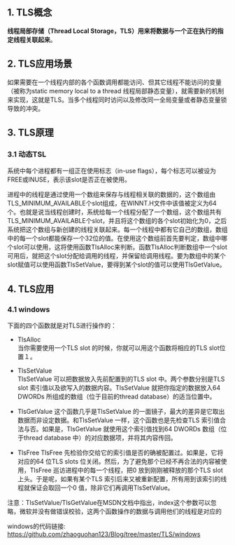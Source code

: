 ## 1. TLS概念
**线程局部存储（Thread Local Storage，TLS）用来将数据与一个正在执行的指定线程关联起来**。

## 2. TLS应用场景
如果需要在一个线程内部的各个函数调用都能访问、但其它线程不能访问的变量（被称为static memory local to a thread 线程局部静态变量），就需要新的机制来实现，这就是TLS。当多个线程同时访问以及修改同一全局变量或者静态变量锁导致的冲突。
## 3. TLS原理
### 3.1 动态TSL
系统中每个进程都有一组正在使用标志（in-use flags），每个标志可以被设为FREE或INUSE，表示该slot是否正在被使用。

进程中的线程是通过使用一个数组来保存与线程相关联的数据的，这个数组由TLS_MINIMUM_AVAILABLE个slot组成，在WINNT.H文件中该值被定义为64个。也就是说当线程创建时，系统给每一个线程分配了一个数组，这个数组共有TLS_MINIMUM_AVAILABLE个slot，并且将这个数组的各个slot初始化为0，之后系统把这个数组与新创建的线程关联起来。每一个线程中都有它自己的数组，数组中的每一个slot都能保存一个32位的值。在使用这个数组前首先要判定，数组中哪个slot可以使用，这将使用函数TlsAlloc来判断。函数TlsAlloc判断数组中一个slot可用后，就把这个slot分配给调用的线程，并保留给调用线程。要为数组中的某个slot赋值可以使用函数TlsSetValue，要得到某个slot的值可以使用TlsGetValue。

## 4. TLS应用
### 4.1 windows
下面的四个函数就是对TLS进行操作的：  

- TlsAlloc  
当你需要使用一个TLS slot 的时候，你就可以用这个函数将相应的TLS slot位置１。  

- TlsSetValue  
TlsSetValue 可以把数据放入先前配置到的TLS slot 中。两个参数分别是TLS slot 索引值以及欲写入的数据内容。TlsSetValue 就把你指定的数据放入64 DWORDs 所组成的数组（位于目前的thread database）的适当位置中。  

- TlsGetValue 
这个函数几乎是TlsSetValue 的一面镜子，最大的差异是它取出数据而非设定数据。和TlsSetValue 一样，这个函数也是先检查TLS 索引值合法与否。如果是，TlsGetValue 就使用这个索引值找到64 DWORDs 数组（位于thread database 中）的对应数据项，并将其内容传回。  

- TlsFree
TlsFree 先检验你交给它的索引值是否的确被配置过。如果是，它将对应的64 位TLS slots 位关闭。然后，为了避免那个已经不再合法的内容被使用，TlsFree 巡访进程中的每一个线程，把0 放到刚刚被释放的那个TLS slot 上头。于是呢，如果有某个TLS 索引后来又被重新配置，所有用到该索引的线程就保证会取回一个0 值，除非它们再调用TlsSetValue。

注意：TlsSetValue/TlsGetValue在MSDN文档中指出，index这个参数可以忽略，微软并没有做错误校验，这两个函数操作的数据与调用他们的线程是对应的

windows的代码链接:
https://github.com/zhaoguohan123/Blog/tree/master/TLS/windows



